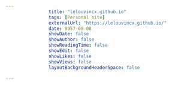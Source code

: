 ---
                title: "lelouvincx.github.io"
                tags: [Personal site]
                externalUrl: "https://lelouvincx.github.io/"
                date: 9957-08-08
                showDate: false
                showAuthor: false
                showReadingTime: false
                showEdit: false
                showLikes: false
                showViews: false
                layoutBackgroundHeaderSpace: false
                ---
